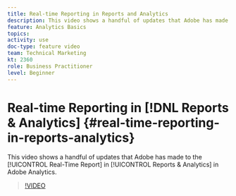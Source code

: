 ```yaml
---
title: Real-time Reporting in Reports and Analytics
description: This video shows a handful of updates that Adobe has made to the Real-Time Report in Reports & Analytics in Adobe Analytics.
feature: Analytics Basics
topics: 
activity: use
doc-type: feature video
team: Technical Marketing
kt: 2360
role: Business Practitioner
level: Beginner
---
```


# Real-time Reporting in [!DNL Reports & Analytics] {#real-time-reporting-in-reports-analytics}

This video shows a handful of updates that Adobe has made to the [!UICONTROL Real-Time Report] in [!UICONTROL Reports & Analytics] in Adobe Analytics.

>[!VIDEO](https://video.tv.adobe.com/v/25454/?quality=12)
